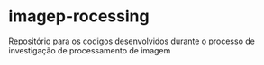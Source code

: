 # imagep-rocessing
Repositório para os codigos desenvolvidos durante o processo de investigação de processamento de imagem
